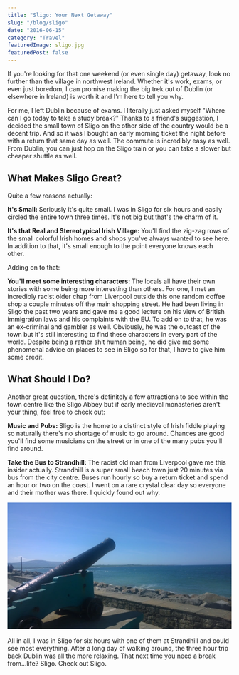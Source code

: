 ```yaml
---
title: "Sligo: Your Next Getaway"
slug: "/blog/sligo"
date: "2016-06-15"
category: "Travel"
featuredImage: sligo.jpg
featuredPost: false
---
```

If you're looking for that one weekend (or even single day) getaway, look no further than the village in northwest Ireland. Whether it's work, exams, or even just boredom, I can promise making the big trek out of Dublin (or elsewhere&nbsp;in Ireland) is worth it and I'm here to tell you why.

For me, I left Dublin because of exams. I literally just asked myself "Where can I go today to take a study break?" Thanks to a friend's suggestion, I decided the small town of Sligo on the other side of the country would be a decent trip. And so it was I bought an early morning ticket the night before with a return that same day as well. The commute is incredibly easy as well. From Dublin, you can just hop on the Sligo train or you can take a slower but cheaper shuttle as well.

<h2>What Makes Sligo Great?</h2>

Quite a few reasons actually:

<strong>It's Small:&nbsp;</strong>Seriously it's quite small. I was in Sligo for six hours and easily circled the entire town three times. It's not big but that's the charm of it.

<strong>It's that Real and Stereotypical&nbsp;Irish Village:&nbsp;</strong>You'll find the zig-zag rows of the small colorful Irish homes and shops you've always wanted to see here. In addition to that, it's small enough to the point everyone knows each other.

Adding on to that:

<strong>You'll meet some interesting characters:&nbsp;</strong>The locals all have their own stories with some being more interesting than others. For one, I met an incredibly racist older chap from Liverpool outside this one random coffee shop a couple minutes off the main shopping street. He had been living in Sligo the past two years and gave me a good lecture on his view of British immigration laws and his complaints with the EU. To add on to that, he was an ex-criminal and gambler as well. Obviously, he was the outcast of the town but it's still interesting to find these characters in every part of the world. Despite being a rather shit human being, he did give me some phenomenal advice on places to see in Sligo so for that, I have to give him some credit.

<h2>What Should I Do?</h2>

Another great question, there's definitely a few attractions to see within the town centre like the Sligo Abbey but if early medieval monasteries aren't your thing, feel free to check out:

<strong>Music and Pubs:&nbsp;</strong>Sligo is the home to a distinct style of Irish fiddle playing so naturally there's no shortage of music to go around. Chances are good you'll find some musicians on the street or in one of the many pubs you'll find around.

<strong>Take the Bus to Strandhill:&nbsp;</strong>The racist old man from Liverpool gave me this insider actually. Strandhill is a super small beach town just 20 minutes via bus from the city centre. Buses run hourly so buy a return ticket and spend an hour or two on the coast. I went on a rare crystal clear day so everyone and their mother was there. I quickly found out why.

![What even is a blue sky anyway?](./view-of-atlantic.webp)

All in all, I was in Sligo for six hours with one of them at Strandhill and could see most everything. After a long day of walking around, the three hour trip back Dublin was all the more relaxing. That next time you need a break from...life? Sligo. Check out&nbsp;Sligo.